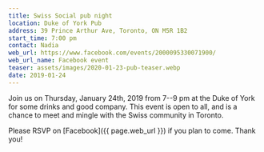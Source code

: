 ```yaml
---
title: Swiss Social pub night
location: Duke of York Pub
address: 39 Prince Arthur Ave, Toronto, ON M5R 1B2
start_time: 7:00 pm
contact: Nadia
web_url: https://www.facebook.com/events/2000095330071900/
web_url_name: Facebook event
teaser: assets/images/2020-01-23-pub-teaser.webp
date: 2019-01-24
---
```


Join us on Thursday, January 24th, 2019 from 7--9 pm at the Duke of York for
some drinks and good company. This event is open to all, and is a chance to
meet and mingle with the Swiss community in Toronto.

Please RSVP on [Facebook]({{ page.web_url }}) if you plan to come. Thank you!
